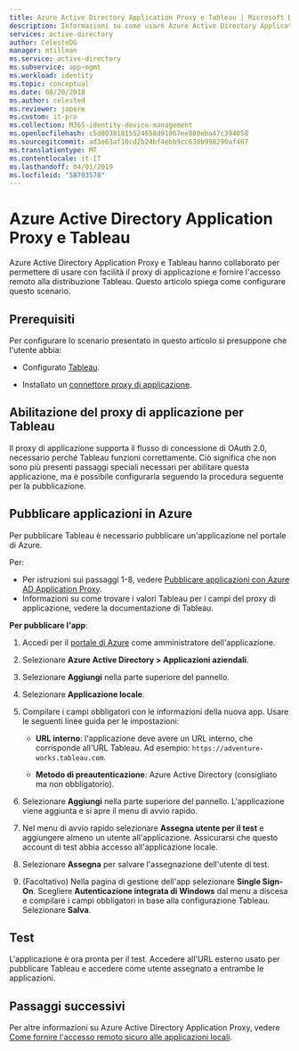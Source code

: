 ```yaml
---
title: Azure Active Directory Application Proxy e Tableau | Microsoft Docs
description: Informazioni su come usare Azure Active Directory Application Proxy per fornire l'accesso remoto alla distribuzione Tableau.
services: active-directory
author: CelesteDG
manager: mtillman
ms.service: active-directory
ms.subservice: app-mgmt
ms.workload: identity
ms.topic: conceptual
ms.date: 08/20/2018
ms.author: celested
ms.reviewer: japere
ms.custom: it-pro
ms.collection: M365-identity-device-management
ms.openlocfilehash: c5d80381815524658d91067ee880eba47c394058
ms.sourcegitcommit: ad3e63af10cd2b24bf4ebb9cc630b998290af467
ms.translationtype: MT
ms.contentlocale: it-IT
ms.lasthandoff: 04/01/2019
ms.locfileid: "58793578"
---
```

# <a name="azure-active-directory-application-proxy-and-tableau"></a>Azure Active Directory Application Proxy e Tableau 

Azure Active Directory Application Proxy e Tableau hanno collaborato per permettere di usare con facilità il proxy di applicazione e fornire l'accesso remoto alla distribuzione Tableau. Questo articolo spiega come configurare questo scenario.  

## <a name="prerequisites"></a>Prerequisiti 

Per configurare lo scenario presentato in questo articolo si presuppone che l'utente abbia:

- Configurato [Tableau](https://onlinehelp.tableau.com/current/server/en-us/proxy.htm#azure). 

- Installato un [connettore proxy di applicazione](application-proxy-add-on-premises-application.md). 

 
## <a name="enabling-application-proxy-for-tableau"></a>Abilitazione del proxy di applicazione per Tableau 

Il proxy di applicazione supporta il flusso di concessione di OAuth 2.0, necessario perché Tableau funzioni correttamente. Ciò significa che non sono più presenti passaggi speciali necessari per abilitare questa applicazione, ma è possibile configurarla seguendo la procedura seguente per la pubblicazione.


## <a name="publish-your-applications-in-azure"></a>Pubblicare applicazioni in Azure 

Per pubblicare Tableau è necessario pubblicare un'applicazione nel portale di Azure.

Per:

- Per istruzioni sui passaggi 1-8, vedere [Pubblicare applicazioni con Azure AD Application Proxy](application-proxy-add-on-premises-application.md). 
- Informazioni su come trovare i valori Tableau per i campi del proxy di applicazione, vedere la documentazione di Tableau.  

**Per pubblicare l'app**: 


1. Accedi per il [portale di Azure](https://portal.azure.com) come amministratore dell'applicazione. 

2. Selezionare **Azure Active Directory > Applicazioni aziendali**. 

3. Selezionare **Aggiungi** nella parte superiore del pannello. 

4. Selezionare **Applicazione locale**. 

5. Compilare i campi obbligatori con le informazioni della nuova app. Usare le seguenti linee guida per le impostazioni: 

    - **URL interno**: l'applicazione deve avere un URL interno, che corrisponde all'URL Tableau. Ad esempio: `https://adventure-works.tableau.com`. 

    - **Metodo di preautenticazione**: Azure Active Directory (consigliato ma non obbligatorio). 

6. Selezionare **Aggiungi** nella parte superiore del pannello. L'applicazione viene aggiunta e si apre il menu di avvio rapido. 

7. Nel menu di avvio rapido selezionare **Assegna utente per il test** e aggiungere almeno un utente all'applicazione. Assicurarsi che questo account di test abbia accesso all'applicazione locale. 

8. Selezionare **Assegna** per salvare l'assegnazione dell'utente di test. 

9. (Facoltativo) Nella pagina di gestione dell'app selezionare **Single Sign-On**. Scegliere **Autenticazione integrata di Windows** dal menu a discesa e compilare i campi obbligatori in base alla configurazione Tableau. Selezionare **Salva**. 

 

## <a name="testing"></a>Test 

L'applicazione è ora pronta per il test. Accedere all'URL esterno usato per pubblicare Tableau e accedere come utente assegnato a entrambe le applicazioni.



## <a name="next-steps"></a>Passaggi successivi

Per altre informazioni su Azure Active Directory Application Proxy, vedere [Come fornire l'accesso remoto sicuro alle applicazioni locali](application-proxy.md).

